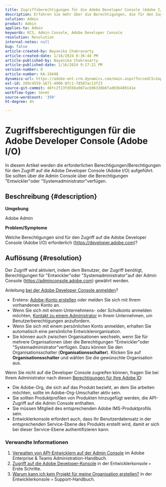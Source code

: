 ```yaml
---
title: Zugriffsberechtigungen für die Adobe Developer Console (Adobe I/O)
description: Erfahren Sie mehr über die Berechtigungen, die für den Zugriff auf die Entwicklerkonsole erforderlich sind. Suchen Sie nach Entwickler- und Systemadministratorberechtigungen .
solution: Admin
product: Admin
applies-to: Admin
keywords: KCS, Admin Console, Adobe Developer Console
resolution: Resolution
internal-notes: null
bug: false
article-created-by: Nayanika Chakravarty
article-created-date: 1/16/2024 8:36:44 PM
article-published-by: Nayanika Chakravarty
article-published-date: 1/16/2024 9:17:21 PM
version-number: 8
article-number: KA-19448
dynamics-url: https://adobe-ent.crm.dynamics.com/main.aspx?forceUCI=1&pagetype=entityrecord&etn=knowledgearticle&id=564687f0-aeb4-ee11-a569-6045bd0063aa
exl-id: 269c4559-1671-4906-8fc1-78587ac13f23
source-git-commit: 46fc2f23fd556a987acb96338b6fad03b489141e
workflow-type: tm+mt
source-wordcount: '359'
ht-degree: 4%

---
```


# Zugriffsberechtigungen für die Adobe Developer Console (Adobe I/O)


In diesem Artikel werden die erforderlichen Berechtigungen/Berechtigungen für den Zugriff auf die Adobe Developer Console (Adobe I/O) aufgeführt. Sie sollten über die Admin Console über die Berechtigungen &quot;Entwickler&quot;oder &quot;Systemadministrator&quot;verfügen.

## Beschreibung {#description}


<b>Umgebung</b>

Adobe Admin

<b>Problem/Symptome</b>

Welche Berechtigungen sind für den Zugriff auf die Adobe Developer Console (Adobe I/O) erforderlich (https://developer.adobe.com)?


## Auflösung {#resolution}


Der Zugriff wird aktiviert, indem dem Benutzer, der Zugriff benötigt, Berechtigungen für &quot;Entwickler&quot;oder &quot;Systemadministrator&quot;auf der Admin Console (https://adminconsole.adobe.com) gewährt werden.

Anleitung [bei der Adobe Developer Console anmelden](https://developer.adobe.com/developer-console/docs/guides/getting-started/)?

- Erstens: [Adobe-Konto erstellen](https://developer.adobe.com/console) oder melden Sie sich mit Ihrem vorhandenen Konto an.
- Wenn Sie sich mit einem Unternehmens- oder Schulkonto anmelden möchten, [Kontakt zu einem Administrator](https://helpx.adobe.com/enterprise/kb/contact-administrator.html) in Ihrem Unternehmen, um Benutzerberechtigungen anzufordern.
- Wenn Sie sich mit einem persönlichen Konto anmelden, erhalten Sie automatisch eine persönliche Entwicklerorganisation.
- Sie können auch zwischen Organisationen wechseln, wenn Sie für mehrere Organisationen über die Berechtigungen &quot;Entwickler&quot;oder &quot;Systemadministrator&quot;verfügen. Dazu können Sie den Organisationsschalter (<b>Organisationsschalter</b>). Klicken Sie auf <b>Organisationsschalter</b> und wählen Sie die gewünschte Organisation aus.


Wenn Sie nicht auf die Developer Console zugreifen können, fragen Sie bei Ihrem Administrator nach diesen [Berechtigungen für Ihre Adobe ID](https://experienceleague.adobe.com/docs/experience-manager-learn/cloud-service/debugging/debugging-aem-as-a-cloud-service/developer-console.html?lang=en#developer-console-access):

- Die Adobe-Org, die sich auf das Produkt bezieht, an dem Sie arbeiten möchten, sollte im Adobe-Org-Umschalter aktiv sein.
- Sie sollten Produktprofilen von Produkten hinzugefügt werden, die API-Zugriff auf die Admin Console enthalten.
- Sie müssen Mitglied des entsprechenden Adobe IMS-Produktprofils sein.
- Entwicklerkonsole erfordert auch, dass Ihr Benutzerdatensatz in der entsprechenden Service-Ebene des Produkts erstellt wird, damit er sich bei dieser Service-Ebene authentifizieren kann.


### Verwandte Informationen

1. [Verwalten von API-Entwicklern auf der Admin Console](https://helpx.adobe.com/de/enterprise/using/manage-developers.html) im Adobe Enterprise &amp; Teams Administration-Handbuch.
2. [Zugriff auf die Adobe Developer-Konsole](https://developer.adobe.com/developer-console/docs/guides/getting-started/) in der Entwicklerkonsole `>`  Erste Schritte.
3. [Warum kann ich kein Projekt für meine Organisation erstellen?](https://developer.adobe.com/developer-console/docs/support/faq/#why-cant-i-create-a-project-for-my-organization) in der Entwicklerkonsole `>`  Support-Handbuch.

